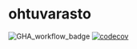 # ohtuvarasto

![GHA_workflow_badge](https://github.com/aaviel/ohtuvarasto/workflows/CI/badge.svg)
[![codecov](https://codecov.io/gh/aaviel/ohtuvarasto/branch/main/graph/badge.svg?token=4QY3EA0MU3)](https://codecov.io/gh/aaviel/ohtuvarasto)
